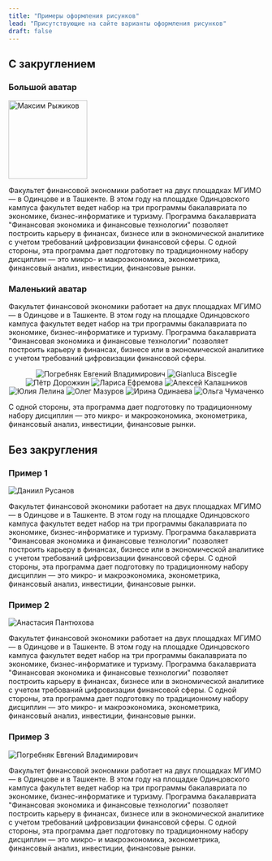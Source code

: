 ```yaml
---
title: "Примеры оформления рисунков"
lead: "Присутствующие на сайте варианты оформления рисунков"
draft: false
---
```


## С закруглением

### Большой аватар

<img 
  src="/images/sandbox/maxim.png" 
  alt="Максим Рыжиков" 
  class="border-0 rounded-circle float-left mr-3 pt-2" 
  style="width: 155px; height: 155px;"
/>

Факультет финансовой экономики работает на двух площадках МГИМО —
в Одинцове и в Ташкенте. В этом году на площадке Одинцовского кампуса факультет
ведет набор на три программы бакалавриата по экономике, бизнес-информатике и туризму.
Программа бакалавриата "Финансовая экономика и финансовые технологии"
позволяет построить карьеру в финансах, бизнесе или в экономической аналитике
с учетом требований цифровизации финансовой сферы. С одной стороны,
эта программа дает подготовку по традиционному набору дисциплин —
это микро- и макроэкономика, эконометрика, финансовый анализ, инвестиции, финансовые рынки.

### Маленький аватар

Факультет финансовой экономики работает на двух площадках МГИМО —
в Одинцове и в Ташкенте. В этом году на площадке Одинцовского кампуса факультет
ведет набор на три программы бакалавриата по экономике, бизнес-информатике и туризму.
Программа бакалавриата "Финансовая экономика и финансовые технологии"
позволяет построить карьеру в финансах, бизнесе или в экономической аналитике
с учетом требований цифровизации финансовой сферы.

<center>
<img
    src="/images/sandbox/epogrebnyak2.jpg"
    alt="Погребняк Евгений Владимирович"
    title="Погребняк Евгений Владимирович"
    class="rounded-photo mr-1 mb-1"
/>
<img
    src="/images/sandbox/Gianluca-Bisceglie.png"
    alt="Gianluca Bisceglie"
    title="Gianluca Bisceglie"
    class="rounded-photo mr-1 mb-1"
/>
<img
    src="/images/sandbox/pyotr-dorozhkin.png"
    alt="Пётр Дорожкин"
    title="Пётр Дорожкин"
    class="rounded-photo mr-1 mb-1"
/>
<img
    src="/images/sandbox/larisa-efremova.png"
    alt="Лариса Ефремова"
    title="Лариса Ефремова"
    class="rounded-photo mr-1 mb-1"
/>
<img
    src="/images/sandbox/aleksey-kalashnikov.png"
    alt="Алексей Калашников"
    title="Алексей Калашников"
    class="rounded-photo mr-1 mb-1"
/>
<img
    src="/images/sandbox/juliya-lelina.png"
    alt="Юлия Лелина"
    title="Юлия Лелина"
    class="rounded-photo mr-1 mb-1"
/>
<img
    src="/images/sandbox/oleg-mazurov.png"
    alt="Олег Мазуров"
    title="Олег Мазуров"
    class="rounded-photo mr-1 mb-1"
/>
<img
    src="/images/sandbox/irina-odinaeva.png"
    alt="Ирина Одинаева"
    title="Ирина Одинаева"
    class="rounded-photo mr-1 mb-1"
/>
<img
    src="/images/sandbox/olga-chumachenko.png"
    alt="Ольга Чумаченко"
    title="Ольга Чумаченко"
    class="rounded-photo mr-1 mb-1"
/>
</center>

С одной стороны,
эта программа дает подготовку по традиционному набору дисциплин —
это микро- и макроэкономика, эконометрика, финансовый анализ, инвестиции, финансовые рынки.

## Без закругления

### Пример 1

<div class="d-block mb-md-1">
<img
  src="/images/sandbox/daniil.jpg"
  alt="Даниил Русанов"
  title="Даниил Русанов"
  class="w-25 float-left mr-3 pt-2"
/>
</div>

Факультет финансовой экономики работает на двух площадках МГИМО —
в Одинцове и в Ташкенте. В этом году на площадке Одинцовского кампуса факультет
ведет набор на три программы бакалавриата по экономике, бизнес-информатике и туризму.
Программа бакалавриата "Финансовая экономика и финансовые технологии"
позволяет построить карьеру в финансах, бизнесе или в экономической аналитике
с учетом требований цифровизации финансовой сферы. С одной стороны,
эта программа дает подготовку по традиционному набору дисциплин —
это микро- и макроэкономика, эконометрика, финансовый анализ, инвестиции, финансовые рынки.

### Пример 2

<div class="d-block mb-md-1">
<img
  src="/images/sandbox/finec-pantyukhova-1c.jpg"
  alt="Анастасия Пантюхова"
  title="Анастасия Пантюхова"
  class="w-25 float-left mr-3 pt-2"
/>
</div>

Факультет финансовой экономики работает на двух площадках МГИМО —
в Одинцове и в Ташкенте. В этом году на площадке Одинцовского кампуса факультет
ведет набор на три программы бакалавриата по экономике, бизнес-информатике и туризму.
Программа бакалавриата "Финансовая экономика и финансовые технологии"
позволяет построить карьеру в финансах, бизнесе или в экономической аналитике
с учетом требований цифровизации финансовой сферы. С одной стороны,
эта программа дает подготовку по традиционному набору дисциплин —
это микро- и макроэкономика, эконометрика, финансовый анализ, инвестиции, финансовые рынки.

### Пример 3

<div class="d-block mb-md-1">
<img
  src="/images/sandbox/epogrebnyak2.jpg"
  alt="Погребняк Евгений Владимирович"
  title="Погребняк Евгений Владимирович"
  class="w-25 float-left mr-3 pt-2"
/>

Факультет финансовой экономики работает на двух площадках МГИМО —
в Одинцове и в Ташкенте. В этом году на площадке Одинцовского кампуса факультет
ведет набор на три программы бакалавриата по экономике, бизнес-информатике и туризму.
Программа бакалавриата "Финансовая экономика и финансовые технологии"
позволяет построить карьеру в финансах, бизнесе или в экономической аналитике
с учетом требований цифровизации финансовой сферы. С одной стороны,
эта программа дает подготовку по традиционному набору дисциплин —
это микро- и макроэкономика, эконометрика, финансовый анализ, инвестиции, финансовые рынки.

</div>
